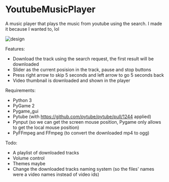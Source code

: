# YoutubeMusicPlayer
A music player that plays the music from youtube using the search. I made it because I wanted to, lol

![design](https://user-images.githubusercontent.com/92302738/154856580-83a29835-5480-40c1-97d6-2f11fd66afc9.png)

Features:
- Download the track using the search request, the first result will be downloaded
- Slider as the current posision in the track, pause and stop buttons
- Press right arrow to skip 5 seconds and left arrow to go 5 seconds back
- Video thumbnail is downloaded and shown in the player

Requirements:
- Python 3
- PyGame 2
- Pygame_gui
- Pytube (with https://github.com/pytube/pytube/pull/1244 applied)
- Pynput (so we can get the screen mouse position, Pygame only allows to get the local mouse position)
- PyFFmpeg and FFmpeg (to convert the downloaded mp4 to ogg)

Todo:
- A playlist of downloaded tracks
- Volume control
- Themes maybe
- Change the downloaded tracks naming system (so the files' names were a video names instead of video ids) 

